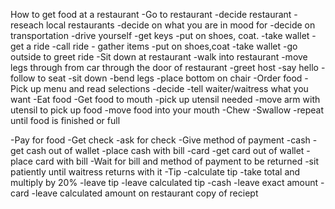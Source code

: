 How to get food at a restaurant
-Go to restaurant
	-decide restaurant 
		-reseach local restaurants
		-decide on what you are in mood for
	-decide on transportation
		-drive yourself
			-get keys
			-put on shoes, coat.
			-take wallet
		-get a ride
			-call ride
			- gather items
				-put on shoes,coat
				-take wallet
			-go outside to greet ride
-Sit down at restaurant
	-walk into restaurant
		-move legs through from car through the door of restaurant
	-greet host
		-say hello
		-follow to seat
		-sit down
			-bend legs 
			-place bottom on chair
-Order food
	-Pick up menu and read selections
		-decide 
			-tell waiter/waitress what you want
-Eat food
	-Get food to mouth
		-pick up utensil needed
		-move arm with utensil to pick up food
		-move food into your mouth
	-Chew
	-Swallow
	-repeat until food is finished or full

-Pay for food 
	-Get check
		-ask for check
	-Give method of payment
		-cash
			-get cash out of wallet
			-place cash with bill
		-card
			-get card out of wallet
			-place card with bill
	-Wait for bill and method of payment to be returned
		-sit patiently until waitress returns with it
	-Tip
		-calculate tip
			-take total and multiply by 20%
		-leave tip
			-leave calculated tip 
				-cash
					-leave exact amount
				-card
					-leave calculated amount on restaurant copy of reciept
